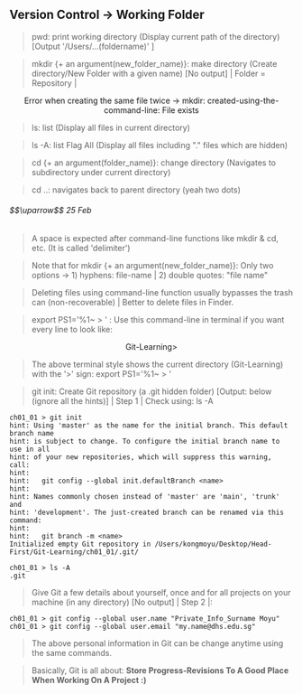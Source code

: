## Version Control -> Working Folder

> pwd: print working directory (Display current path of the directory) [Output '/Users/...(foldername)' ]

> mkdir {+ an argument(new_folder_name)}: make directory (Create directory/New Folder with a given name) [No output] | Folder = Repository |

$$\text{Error when creating the same file twice -> mkdir: created-using-the-command-line: File exists}$$

> ls: list (Display all files in current directory)

> ls -A: list Flag All (Display all files including "." files which are hidden)

> cd {+ an argument(folder_name)}: change directory (Navigates to subdirectory under current directory)

> cd ..: navigates back to parent directory (yeah two dots)

<h6>$$\uparrow$$ 25 Feb</h6>

> A space is expected after command-line functions like mkdir & cd, etc. (It is called 'delimiter')

> Note that for mkdir {+ an argument(new_folder_name)}: Only two options -> 1) hyphens: file-name | 2) double quotes: "file name"

> Deleting files using command-line function usually bypasses the trash can (non-recoverable) | Better to delete files in Finder.

> export PS1='%1~ > ' : Use this command-line in terminal if you want every line to look like:

$$\text{Git-Learning} >$$

> The above terminal style shows the current directory (Git-Learning) with the '>' sign: export PS1='%1~ > '

> git init: Create Git repository (a .git hidden folder) [Output: below (ignore all the hints)] | Step 1 | Check using: ls -A

```
ch01_01 > git init
hint: Using 'master' as the name for the initial branch. This default branch name
hint: is subject to change. To configure the initial branch name to use in all
hint: of your new repositories, which will suppress this warning, call:
hint:
hint: 	git config --global init.defaultBranch <name>
hint:
hint: Names commonly chosen instead of 'master' are 'main', 'trunk' and
hint: 'development'. The just-created branch can be renamed via this command:
hint:
hint: 	git branch -m <name>
Initialized empty Git repository in /Users/kongmoyu/Desktop/Head-First/Git-Learning/ch01_01/.git/
```
```
ch01_01 > ls -A
.git
```
> Give Git a few details about yourself, once and for all projects on your machine (in any directory) [No output] | Step 2 |:

```
ch01_01 > git config --global user.name "Private_Info_Surname Moyu"
ch01_01 > git config --global user.email "my.name@dhs.edu.sg"
```
> The above personal information in Git can be change anytime using the same commands.

> Basically, Git is all about: <b>Store Progress-Revisions To A Good Place When Working On A Project :)</b>

